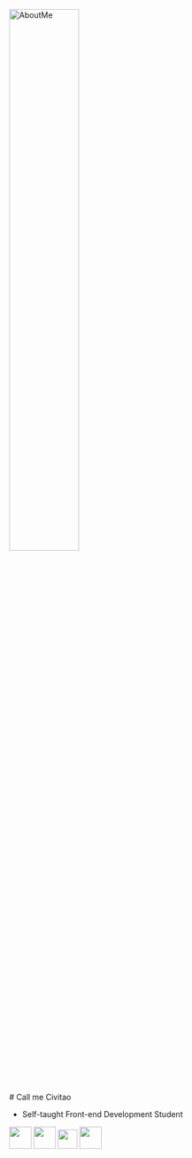  <div>
  <a href="https://github.com/civitao">
   <img src="https://github-readme-stats.vercel.app/api?username=civitao&show_icons=true&theme=dark"
        alt="AboutMe"
        width=50% />
  </a> 


 
</div>
# Call me Civitao 

- Self-taught Front-end Development Student

<!---
Civitao/Civitao is a ✨ special ✨ repository because its `README.md` (this file) appears on your GitHub profile.
You can click the Preview link to take a look at your changes.
--->


 <img src="https://cdn.jsdelivr.net/gh/devicons/devicon/icons/html5/html5-original-wordmark.svg" height=40 width=40 />
          
 <img src="https://cdn.jsdelivr.net/gh/devicons/devicon/icons/css3/css3-original-wordmark.svg" height=40 width=40/>

  <img src="https://cdn.jsdelivr.net/gh/devicons/devicon/icons/javascript/javascript-original.svg" height=35 width=35/>
    <img src="https://cdn.jsdelivr.net/gh/devicons/devicon/icons/react/react-original.svg" height=40 width=40/>
                                

